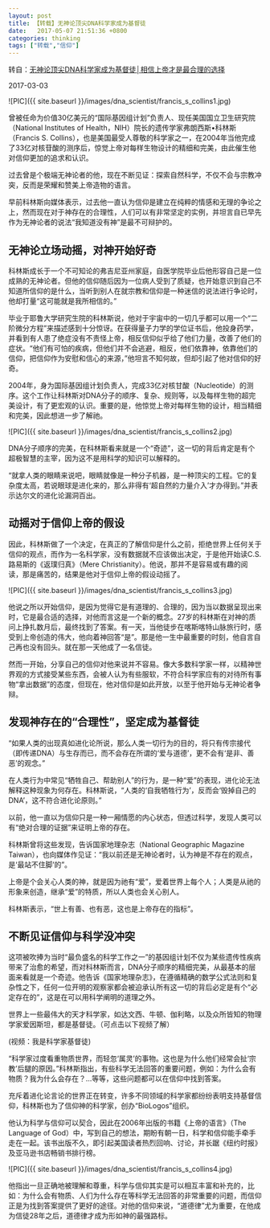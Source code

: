 ```yaml
---
layout: post
title: 【转载】无神论顶尖DNA科学家成为基督徒
date:   2017-05-07 21:51:36 +0800
categories: thinking
tags: ["转载","信仰"]
---
```

转自：[无神论顶尖DNA科学家成为基督徒│相信上帝才是最合理的选择](http://mp.weixin.qq.com/s/iSahbmaMTKRtR_h8MYki6A)

2017-03-03 

![PIC]({{ site.baseurl }}/images/dna_scientist/francis_s_collins1.jpg)<br>

曾被任命为价值30亿美元的“国际基因组计划”负责人、现任美国国立卫生研究院（National Institutes of Health，NIH）院长的遗传学家弗朗西斯•科林斯（Francis S. Collins），也是美国最受人尊敬的科学家之一，在2004年当他完成了33亿对核苷酸的测序后，惊觉上帝对每样生物设计的精细和完美，由此催生他对信仰更加的追求和认识。
 
过去曾是个极端无神论者的他，现在不断见证：探索自然科学，不仅不会与宗教冲突，反而是荣耀和赞美上帝造物的语言。
 
早前科林斯向媒体表示，过去他一直认为信仰是建立在纯粹的情感和无理的争论之上，然而现在对于神存在的合理性，人们可以有非常坚定的实例，并坦言自已早先作为无神论者的说法“我知道没有神”是最不可辩护的。

## 无神论立场动摇，对神开始好奇
科林斯成长于一个不可知论的弗吉尼亚州家庭，自医学院毕业后他形容自己是一位成熟的无神论者。但他的信仰随后因为一位病人受到了质疑，也开始意识到自己不知道所信仰的是什么，当听到别人在就宗教和信仰是一种迷信的说法进行争论时，他却打量“这可能就是我所相信的。”
 
毕业于耶鲁大学研究生院的科林斯说，他对于宇宙中的一切几乎都可以用一个“二阶微分方程”来描述感到十分惊讶。在获得量子力学的学位证书后，他投身药学，并看到有人患了绝症没有不责怪上帝，相反信仰似乎给了他们力量，改善了他们的症状。“他们有可怕的疾病，但他们并不会逃避，相反，他们依靠神，依靠他们的信仰，把信仰作为安慰和信心的来源，”他坦言不知何故，但却引起了他对信仰的好奇。
 
2004年，身为国际基因组计划负责人，完成33亿对核甘酸（Nucleotide）的测序。这个工作让科林斯对DNA分子的顺序、复杂、规则等，以及每样生物的超完美设计，有了更宏观的认识。重要的是，他惊觉上帝对每样生物的设计，相当精细和完美，因此想进一步了解祂。 

![PIC]({{ site.baseurl }}/images/dna_scientist/francis_s_collins2.jpg)<br>

DNA分子顺序的完美，在科林斯看来就是一个“奇迹”，这一切的背后肯定是有个超极智慧的主宰，因为这不是用科学的知识可以解释的。
 
“就拿人类的眼睛来说吧，眼睛就像是一种分子机器，是一种顶尖的工程。它的复杂度太高，若说眼球是进化来的，那么非得有‘超自然的力量介入’才办得到。”并表示达尔文的进化论漏洞百出。

## 动摇对于信仰上帝的假设
因此，科林斯做了一个决定，在真正的了解信仰是什么之前，拒绝世界上任何关于信仰的观点，而作为一名科学家，没有数据就不应该做出决定，于是他开始读C.S.路易斯的《返璞归真》（Mere Christianity）。他说，那并不是容易或有趣的阅读，那是痛苦的，结果是他对于信仰上帝的假设动摇了。 

![PIC]({{ site.baseurl }}/images/dna_scientist/francis_s_collins3.jpg)<br>

他说之所以开始信仰，是因为觉得它是有道理的、合理的，因为当以数据呈现出来时，它是最合适的选择，对他而言这是一个新的概念。27岁的科林斯在对神的质问上挣扎数月后，最终找到了答案。有一天，当他徒步在喀斯喀特山脉旅行时，感受到上帝创造的伟大，他向着神回答“是”。那是他一生中最重要的时刻，他自言自己再也没有回头。就在那一天他成了一名信徒。

然而一开始，分享自己的信仰对他来说并不容易。像大多数科学家一样，以精神世界观的方式接受某些东西，会被人认为有些服软，不符合科学家应有的对待所有事物“拿出数据”的态度，但现在，他对信仰是如此开放，以至于他开始与无神论者争辩。

## 发现神存在的“合理性”，坚定成为基督徒
“如果人类的出现真如进化论所说，那么人类一切行为的目的，将只有传宗接代（即传递DNA）与生存而已，而不会存在所谓的‘爱与道德’，更不会有‘是非、善恶’的观念。”
 
在人类行为中常见“牺牲自己、帮助别人”的行为，是一种“爱”的表现，进化论无法解释这种现象为何存在。科林斯说，“人类的‘自我牺牲行为’，反而会‘毁掉自己的DNA’，这不符合进化论原则。”
 
以前，他一直以为信仰只是一种一厢情愿的内心状态，但透过科学，发现人类可以有“绝对合理的证据”来证明上帝的存在。
 
科林斯曾将这些发现，告诉国家地理杂志（National Geographic Magazine Taiwan），也向媒体作见证：“我以前还是无神论者时，认为神是不存在的观点，是‘最站不住脚’的”。
 
上帝是个会关心人类的神，就是因为祂有“爱”，爱着世界上每个人；人类是从祂的形象来创造，继承“爱”的特质，所以人类也会关心别人。
 
科林斯表示，“世上有善、也有恶，这也是上帝存在的指标”。

## 不断见证信仰与科学没冲突
这项被吹捧为当时“最负盛名的科学工作之一”的基因组计划不仅为某些遗传性疾病带来了治愈的希望，而对科林斯而言，DNA分子顺序的精细完美，从最基本的层面来看就是一个奇迹。他告诉《国家地理杂志》，在遵循精确的数学公式法则和复杂性之下，任何一位开明的观察家都会被迫承认所有这一切的背后必定是有个“必定存在的”，这是在可以用科学阐明的道理之外。
 
世界上一些最伟大的天才科学家，如达文西、牛顿、伽利略，以及众所皆知的物理学家爱因斯坦，都是基督徒。（可点击以下视频了解）

(视频：我是科学家基督徒)

“科学家过度看重物质世界，而轻忽‘属灵’的事物。这也是为什么他们经常会扯‘宗教’后腿的原因。”科林斯指出，有些科学无法回答的重要问题，例如：为什么会有物质？我为什么会存在？…等等，这些问题都可以在信仰中找到答案。
 
充斥着进化论言论的世界正在转变，许多不同领域的科学家都纷纷表明支持基督信仰，科林斯也为了信仰神的科学家，创办“BioLogos”组织。
 
他认为科学与信仰可以契合，因此在2006年出版的书籍《上帝的语言》（The Language of God）中，写到自己的想法，期盼有朝一日，科学和信仰能手牵手走在一起。该书出版不久，即引起美国读者热烈回响、讨论，并长踞《纽约时报》及亚马逊书店畅销书排行榜。 

![PIC]({{ site.baseurl }}/images/dna_scientist/francis_s_collins4.jpg)<br>

他指出一旦正确地被理解和尊重，科学与信仰其实是可以相互丰富和补充的，比如：为什么会有物质、人们为什么存在等科学无法回答的非常重要的问题，而信仰正是为找到答案提供了更好的途径。对他的信仰来说，“道德律”尤为重要，在他成为信徒28年之后，道德律才成为形如神的最强路标。

